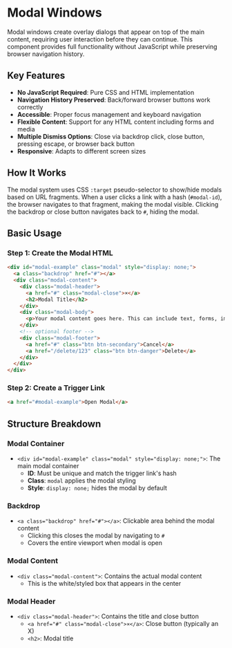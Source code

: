 # Modal Windows

Modal windows create overlay dialogs that appear on top of the main content, requiring user interaction before they can continue. This component provides full functionality without JavaScript while preserving browser navigation history.

## Key Features

- **No JavaScript Required**: Pure CSS and HTML implementation
- **Navigation History Preserved**: Back/forward browser buttons work correctly
- **Accessible**: Proper focus management and keyboard navigation
- **Flexible Content**: Support for any HTML content including forms and media
- **Multiple Dismiss Options**: Close via backdrop click, close button, pressing escape, or browser back button
- **Responsive**: Adapts to different screen sizes

## How It Works

The modal system uses CSS `:target` pseudo-selector to show/hide modals based on URL fragments. When a user clicks a link with a hash (`#modal-id`), the browser navigates to that fragment, making the modal visible. Clicking the backdrop or close button navigates back to `#`, hiding the modal.

## Basic Usage

### Step 1: Create the Modal HTML

```html
<div id="modal-example" class="modal" style="display: none;">
  <a class="backdrop" href="#"></a>
  <div class="modal-content">
    <div class="modal-header">
      <a href="#" class="modal-close">×</a>
      <h2>Modal Title</h2>
    </div>
    <div class="modal-body">
      <p>Your modal content goes here. This can include text, forms, images, or any other HTML elements.</p>
    </div>
    <!-- optional footer -->
    <div class="modal-footer">
      <a href="#" class="btn btn-secondary">Cancel</a>
      <a href="/delete/123" class="btn btn-danger">Delete</a>
    </div>
  </div>
</div>
```

### Step 2: Create a Trigger Link

```html
<a href="#modal-example">Open Modal</a>
```

## Structure Breakdown

### Modal Container
- `<div id="modal-example" class="modal" style="display: none;">`: The main modal container
  - **ID**: Must be unique and match the trigger link's hash
  - **Class**: `modal` applies the modal styling
  - **Style**: `display: none;` hides the modal by default

### Backdrop
- `<a class="backdrop" href="#"></a>`: Clickable area behind the modal content
  - Clicking this closes the modal by navigating to `#`
  - Covers the entire viewport when modal is open

### Modal Content
- `<div class="modal-content">`: Contains the actual modal content
  - This is the white/styled box that appears in the center

### Modal Header
- `<div class="modal-header">`: Contains the title and close button
  - `<a href="#" class="modal-close">×</a>`: Close button (typically an X)
  - `<h2>`: Modal title
